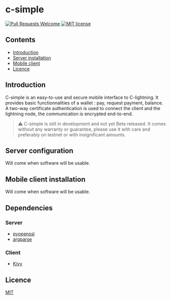 # c-simple

[![Pull Requests Welcome](https://img.shields.io/badge/PRs-welcome-brightgreen.svg)](http://makeapullrequest.com)
[![MIT license](https://img.shields.io/github/license/darosior/c-simple.svg)](https://github.com/darosior/c-simple/blob/master/LICENSE)

## Contents

- [Introduction](#introduction)
- [Server installation](#server-configuration)
- [Mobile client](#mobile-client-installation)
- [Licence](#licence)

## Introduction

C-simple is an easy-to-use and secure mobile interface to C-lightning. It provides basic functionnalities of a wallet : pay, request payment, balance. A two-way certificate authentication is used to connect the client and the lightning node, the communication is encrypted end-to-end.
> ⚠️ C-simple is still in development and not yet Beta released. It comes without any warranty or guarantee,
> please use it with care and preferably on testnet or with insignificant amounts.

## Server configuration

Will come when software will be usable.

## Mobile client installation

Will come when software will be usable.

## Dependencies

### Server

- [pyopenssl](https://pypi.org/project/pyOpenSSL/)
- [argparse](https://pypi.org/project/argparse/)

### Client

- [Kivy](https://kivy.org/doc/stable/installation/installation-linux.html#installation-in-a-virtual-environment)


## Licence

[MIT](LICENSE)
